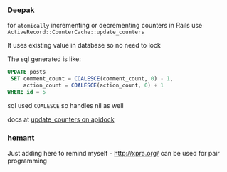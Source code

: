 ### Deepak

for `atomically` incrementing or decrementing counters in Rails use `ActiveRecord::CounterCache::update_counters`

It uses existing value in database so no need to lock

The sql generated is like:

```sql
UPDATE posts
 SET comment_count = COALESCE(comment_count, 0) - 1,
     action_count = COALESCE(action_count, 0) + 1
WHERE id = 5
```

sql used `COALESCE` so handles nil as well

docs at [update_counters on apidock](http://apidock.com/rails/ActiveRecord/CounterCache/update_counters)

### hemant

Just adding here to remind myself - http://xpra.org/
can be used for pair programming
